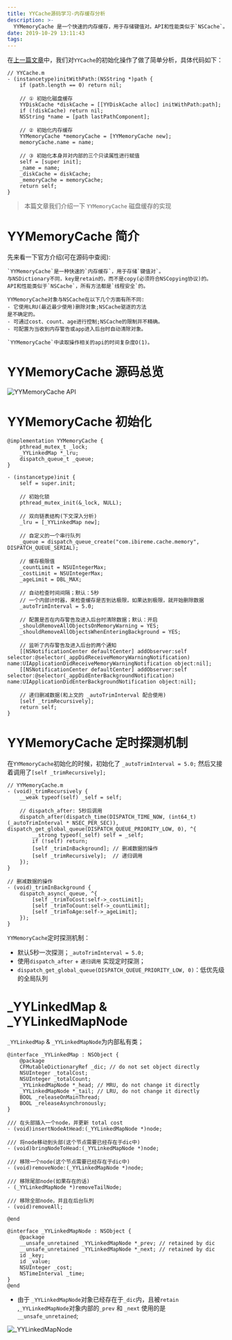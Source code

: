 ```yaml
---
title: YYCache源码学习-内存缓存分析
description: >-
  YYMemoryCache 是一个快速的内存缓存，用于存储键值对。API和性能类似于`NSCache`。所有方法都是`线程安全`的；采用`LRU`来移除数据；可配置为当收到`内存警告`或`app进入后台`时自动清除对象；读取操作相关的api的时间复杂度为O(1)。
date: 2019-10-29 13:11:43
tags:
---
```



在[上一篇文章](https://yotrolz.com/posts/ba9af90f/)中，我们对`YYCache`的初始化操作了做了简单分析，具体代码如下：

```objc
// YYCache.m
- (instancetype)initWithPath:(NSString *)path {
    if (path.length == 0) return nil;

    // ① 初始化磁盘缓存
    YYDiskCache *diskCache = [[YYDiskCache alloc] initWithPath:path];
    if (!diskCache) return nil;
    NSString *name = [path lastPathComponent];

    // ② 初始化内存缓存
    YYMemoryCache *memoryCache = [YYMemoryCache new];
    memoryCache.name = name;
    
    // ③ 初始化本身并对内部的三个只读属性进行赋值
    self = [super init];
    _name = name;
    _diskCache = diskCache;
    _memoryCache = memoryCache;
    return self;
}
```

> 本篇文章我们介绍一下 `YYMemoryCache` 磁盘缓存的实现

# YYMemoryCache 简介

先来看一下官方介绍(可在源码中查阅):
```
`YYMemoryCache`是一种快速的`内存缓存`，用于存储`键值对`。
与NSDictionary不同，key是retain的，而不是copy(必须符合NSCopying协议)的。
API和性能类似于`NSCache`，所有方法都是`线程安全`的。

YYMemoryCache对象与NSCache在以下几个方面有所不同:
- 它使用LRU(最近最少使用)删除对象;NSCache驱逐的方法
是不确定的。
- 可通过cost、count、age进行控制;NSCache的限制并不精确。
- 可配置为当收到内存警告或app进入后台时自动清除对象。

`YYMemoryCache`中读取操作相关的api的时间复杂度O(1)。
```

# YYMemoryCache 源码总览

![YYMemoryCache API](https://cdn.jsdelivr.net/gh/yotrolz/image@master/blog/YYCache/YYMemoryCache.png) 


# YYMemoryCache 初始化

```objc
@implementation YYMemoryCache {
    pthread_mutex_t _lock;
    _YYLinkedMap *_lru;
    dispatch_queue_t _queue;
}

- (instancetype)init {
    self = super.init;

    // 初始化锁
    pthread_mutex_init(&_lock, NULL);

    // 双向链表结构(下文深入分析)
    _lru = [_YYLinkedMap new];

    // 自定义的一个串行队列
    _queue = dispatch_queue_create("com.ibireme.cache.memory", DISPATCH_QUEUE_SERIAL);
    
    // 缓存极限值
    _countLimit = NSUIntegerMax;
    _costLimit = NSUIntegerMax;
    _ageLimit = DBL_MAX;

    // 自动检查时间间隔；默认：5秒
    // 一个内部计时器，来检查缓存是否到达极限，如果达到极限，就开始删除数据
    _autoTrimInterval = 5.0;

    // 配置是否在内存警告及进入后台时清除数据；默认：开启
    _shouldRemoveAllObjectsOnMemoryWarning = YES;
    _shouldRemoveAllObjectsWhenEnteringBackground = YES;
    
    // 监听了内存警告及进入后台的两个通知
    [[NSNotificationCenter defaultCenter] addObserver:self selector:@selector(_appDidReceiveMemoryWarningNotification) name:UIApplicationDidReceiveMemoryWarningNotification object:nil];
    [[NSNotificationCenter defaultCenter] addObserver:self selector:@selector(_appDidEnterBackgroundNotification) name:UIApplicationDidEnterBackgroundNotification object:nil];
    
    // 递归删减数据(和上文的 _autoTrimInterval 配合使用)
    [self _trimRecursively];
    return self;
}
```

# YYMemoryCache 定时探测机制

在`YYMemoryCache`初始化的时候，初始化了 `_autoTrimInterval = 5.0;` 然后又接着调用了`[self _trimRecursively];` 

```objc
// YYMemoryCache.m
- (void)_trimRecursively {
    __weak typeof(self) _self = self;

    // dispatch_after: 5秒后调用
    dispatch_after(dispatch_time(DISPATCH_TIME_NOW, (int64_t)(_autoTrimInterval * NSEC_PER_SEC)), dispatch_get_global_queue(DISPATCH_QUEUE_PRIORITY_LOW, 0), ^{
        __strong typeof(_self) self = _self;
        if (!self) return;
        [self _trimInBackground]; // 删减数据的操作
        [self _trimRecursively];  // 递归调用
    });
}

// 删减数据的操作
- (void)_trimInBackground {
    dispatch_async(_queue, ^{
        [self _trimToCost:self->_costLimit];
        [self _trimToCount:self->_countLimit];
        [self _trimToAge:self->_ageLimit];
    });
}
```

`YYMemoryCache`定时探测机制：

- 默认5秒一次探测；`_autoTrimInterval = 5.0;`
- 使用`dispatch_after` + `递归调用` 实现定时探测；
- `dispatch_get_global_queue(DISPATCH_QUEUE_PRIORITY_LOW, 0)`：低优先级的全局队列


# _YYLinkedMap & _YYLinkedMapNode

`_YYLinkedMap` & `_YYLinkedMapNode`为内部私有类；

```objc
@interface _YYLinkedMap : NSObject {
    @package
    CFMutableDictionaryRef _dic; // do not set object directly
    NSUInteger _totalCost;
    NSUInteger _totalCount;
    _YYLinkedMapNode *_head; // MRU, do not change it directly
    _YYLinkedMapNode *_tail; // LRU, do not change it directly
    BOOL _releaseOnMainThread;
    BOOL _releaseAsynchronously;
}

/// 在头部插入一个node，并更新 total cost
- (void)insertNodeAtHead:(_YYLinkedMapNode *)node;

/// 将node移动到头部(这个节点需要已经存在于dic中)
- (void)bringNodeToHead:(_YYLinkedMapNode *)node;

/// 移除一个node(这个节点需要已经存在于dic中)
- (void)removeNode:(_YYLinkedMapNode *)node;

/// 移除尾部node(如果存在的话)
- (_YYLinkedMapNode *)removeTailNode;

/// 移除全部node，并且在后台队列
- (void)removeAll;

@end
```

```objc
@interface _YYLinkedMapNode : NSObject {
    @package
    __unsafe_unretained _YYLinkedMapNode *_prev; // retained by dic
    __unsafe_unretained _YYLinkedMapNode *_next; // retained by dic
    id _key;
    id _value;
    NSUInteger _cost;
    NSTimeInterval _time;
}
@end
```
- 由于 `_YYLinkedMapNode`对象已经存在于`_dic`内，且被`retain` ,`_YYLinkedMapNode`对象内部的`_prev` 和 `_next` 使用的是`__unsafe_unretained`;

![_YYLinkedMapNode](https://cdn.jsdelivr.net/gh/yotrolz/image@master/blog/YYCache/YYLinkedMap.jpg)


